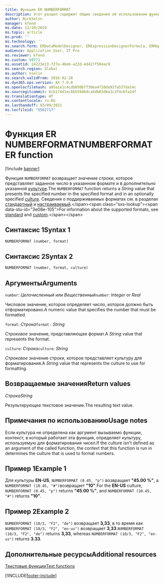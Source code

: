 ```yaml
---
title: Функция ER NUMBERFORMAT
description: Этот раздел содержит общие сведения об использовании функции электронной отчетности NUMBERFORMAT.
author: NickSelin
manager: kfend
ms.date: 12/10/2019
ms.topic: article
ms.prod: ''
ms.technology: ''
ms.search.form: ERDataModelDesigner, ERExpressionDesignerFormula, ERMappedFormatDesigner, ERModelMappingDesigner
audience: Application User, IT Pro
ms.reviewer: kfend
ms.custom: 58771
ms.assetid: 24223e13-727a-4be6-a22d-4d427f504ac9
ms.search.region: Global
ms.author: nselin
ms.search.validFrom: 2016-02-28
ms.dyn365.ops.version: AX 7.0.0
ms.openlocfilehash: a05a1e1c4cdb050bff30ea4710da927a537da14c
ms.sourcegitcommit: 6cb174d1ec8b55946dca4db03d6a3c3f4c6fa2df
ms.translationtype: HT
ms.contentlocale: ru-RU
ms.lasthandoff: 03/09/2021
ms.locfileid: "5562717"
---
```

# <a name="numberformat-er-function"></a><span data-ttu-id="3e08e-103">Функция ER NUMBERFORMAT</span><span class="sxs-lookup"><span data-stu-id="3e08e-103">NUMBERFORMAT ER function</span></span>

[!include [banner](../includes/banner.md)]

<span data-ttu-id="3e08e-104">Функция `NUMBERFORMAT` возвращает значение *строки*, которое представляет заданное число в указанном формате и в дополнительно указанной [культуре](https://docs.microsoft.com/bingmaps/rest-services/common-parameters-and-types/supported-culture-codes).</span><span class="sxs-lookup"><span data-stu-id="3e08e-104">The `NUMBERFORMAT` function returns a *String* value that presents the specified number in the specified format and in an optionally specified [culture](https://docs.microsoft.com/bingmaps/rest-services/common-parameters-and-types/supported-culture-codes).</span></span> <span data-ttu-id="3e08e-105">Сведения о поддерживаемых форматах см. в разделах [стандартный](https://msdn.microsoft.com/library/dwhawy9k(v=vs.110).aspx) и [настраиваемый](https://msdn.microsoft.com/library/0c899ak8(v=vs.110).aspx).</span><span class="sxs-lookup"><span data-stu-id="3e08e-105">For information about the supported formats, see [standard](https://msdn.microsoft.com/library/dwhawy9k(v=vs.110).aspx) and [custom](https://msdn.microsoft.com/library/0c899ak8(v=vs.110).aspx).</span></span>

## <a name="syntax-1"></a><span data-ttu-id="3e08e-106">Синтаксис 1</span><span class="sxs-lookup"><span data-stu-id="3e08e-106">Syntax 1</span></span>

```vb
NUMBERFORMAT (number, format)
```

## <a name="syntax-2"></a><span data-ttu-id="3e08e-107">Синтаксис 2</span><span class="sxs-lookup"><span data-stu-id="3e08e-107">Syntax 2</span></span>

```vb
NUMBERFORMAT (number, format, culture)
```

## <a name="arguments"></a><span data-ttu-id="3e08e-108">Аргументы</span><span class="sxs-lookup"><span data-stu-id="3e08e-108">Arguments</span></span>

<span data-ttu-id="3e08e-109">`number`: *Целочисленный* или *Вещественный*</span><span class="sxs-lookup"><span data-stu-id="3e08e-109">`number`: *Integer* or *Real*</span></span>

<span data-ttu-id="3e08e-110">Числовое значение, которое определяет число, которое должно быть отформатировано.</span><span class="sxs-lookup"><span data-stu-id="3e08e-110">A numeric value that specifies the number that must be formatted.</span></span>

<span data-ttu-id="3e08e-111">`format`: *Строка*</span><span class="sxs-lookup"><span data-stu-id="3e08e-111">`format` : *String*</span></span>

<span data-ttu-id="3e08e-112">*Строковое* значение, представляющее формат.</span><span class="sxs-lookup"><span data-stu-id="3e08e-112">A *String* value that represents the format.</span></span>

<span data-ttu-id="3e08e-113">`culture`: *Строка*</span><span class="sxs-lookup"><span data-stu-id="3e08e-113">`culture`: *String*</span></span>

<span data-ttu-id="3e08e-114">*Строковое* значение строки, которое представляет культуру для форматирования.</span><span class="sxs-lookup"><span data-stu-id="3e08e-114">A *String* value that represents the culture to use for formatting.</span></span>

## <a name="return-values"></a><span data-ttu-id="3e08e-115">Возвращаемые значения</span><span class="sxs-lookup"><span data-stu-id="3e08e-115">Return values</span></span>

<span data-ttu-id="3e08e-116">*Строка*</span><span class="sxs-lookup"><span data-stu-id="3e08e-116">*String*</span></span>

<span data-ttu-id="3e08e-117">Результирующее текстовое значение.</span><span class="sxs-lookup"><span data-stu-id="3e08e-117">The resulting text value.</span></span>

## <a name="usage-notes"></a><span data-ttu-id="3e08e-118">Примечания по использованию</span><span class="sxs-lookup"><span data-stu-id="3e08e-118">Usage notes</span></span>

<span data-ttu-id="3e08e-119">Если культура не определена как аргумент вызываемо функции, контекст, в который работает эта функция, определяет культуру, используемую для форматирования чисел.</span><span class="sxs-lookup"><span data-stu-id="3e08e-119">If the culture isn't defined as an argument of the called function, the context that this function is run in determines the culture that is used to format numbers.</span></span>

## <a name="example-1"></a><span data-ttu-id="3e08e-120">Пример 1</span><span class="sxs-lookup"><span data-stu-id="3e08e-120">Example 1</span></span>

<span data-ttu-id="3e08e-121">Для культуры **EN-US**, `NUMBERFORMAT (0.45, "p")` возвращает **"45.00 %"**, а `NUMBERFORMAT (10.45, "#")`возвращает **"10"**.</span><span class="sxs-lookup"><span data-stu-id="3e08e-121">For the **EN-US** culture, `NUMBERFORMAT (0.45, "p")` returns **"45.00 %"**, and `NUMBERFORMAT (10.45, "#")` returns **"10"**.</span></span>

## <a name="example-2"></a><span data-ttu-id="3e08e-122">Пример 2</span><span class="sxs-lookup"><span data-stu-id="3e08e-122">Example 2</span></span>

<span data-ttu-id="3e08e-123">`NUMBERFORMAT (10/3, "F2", "de")` возвращает **3,33**, в то время как `NUMBERFORMAT (10/3, "F2", "en-us")` возвращает **3,33**.</span><span class="sxs-lookup"><span data-stu-id="3e08e-123">`NUMBERFORMAT (10/3, "F2", "de")` returns **3,33**, whereas `NUMBERFORMAT (10/3, "F2", "en-us")` returns **3.33**.</span></span>

## <a name="additional-resources"></a><span data-ttu-id="3e08e-124">Дополнительные ресурсы</span><span class="sxs-lookup"><span data-stu-id="3e08e-124">Additional resources</span></span>

[<span data-ttu-id="3e08e-125">Текстовые функции</span><span class="sxs-lookup"><span data-stu-id="3e08e-125">Text functions</span></span>](er-functions-category-text.md)


[!INCLUDE[footer-include](../../../includes/footer-banner.md)]